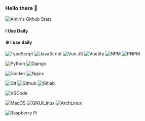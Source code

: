 ### Hello there 👋

![Amin's Github Stats](http://githubstats.aminzabardast.com/)

#### I Use Daily

#### ⚙️ I use daily

![TypeScript](https://img.shields.io/badge/typescript-%233178C6?style=flat-square&logo=typescript&logoColor=white)
![JavaScript](https://img.shields.io/badge/JavaScript-%23F7DF1E?style=flat-square&logo=javascript&logoColor=white)
![Vue.JS](https://img.shields.io/badge/Vue.JS-%234FC08D?style=flat-square&logo=vuedotjs&logoColor=white)
![Vuetify](https://img.shields.io/badge/Vuetify-%231867C0?style=flat-square&logo=vuetify&logoColor=white)
![NPM](https://img.shields.io/badge/npm-%23CB3837?style=flat-square&logo=npm&logoColor=white)
![PNPM](https://img.shields.io/badge/pnpm-%23F69220?style=flat-square&logo=pnpm&logoColor=white)

![Python](https://img.shields.io/badge/python-%233776AB?style=flat-square&logo=python&logoColor=white)
![Django](https://img.shields.io/badge/django-%23092E20?style=flat-square&logo=django&logoColor=white)

![Docker](https://img.shields.io/badge/docker-%232496ED?style=flat-square&logo=docker&logoColor=white)
![Nginx](https://img.shields.io/badge/nginx-%23009639?style=flat-square&logo=nginx&logoColor=white)

![Git](https://img.shields.io/badge/git-%23F05032?style=flat-square&logo=git&logoColor=white)
![Github](https://img.shields.io/badge/github-%23181717?style=flat-square&logo=github&logoColor=white)
![Gitlab](https://img.shields.io/badge/gitlab-%23FC6D26?style=flat-square&logo=gitlab&logoColor=white)

![VSCode](https://img.shields.io/badge/VS%20Code-%23007ACC?style=flat-square&logo=visualstudiocode&logoColor=white)

![MacOS](https://img.shields.io/badge/Mac%20os-%23000?style=flat-square&logo=macos&logoColor=white)
![GNU/Linux](https://img.shields.io/badge/Linux-%23FCC624?style=flat-square&logo=linux&logoColor=white)
![ArchLinux](https://img.shields.io/badge/arch%20linux-%231793D1?style=flat-square&logo=archlinux&logoColor=white)

![Raspberry Pi](https://img.shields.io/badge/raspberry%20pi-%23A22846?style=flat-square&logo=raspberrypi&logoColor=white)


<!--
**aminzabardast/aminzabardast** is a ✨ _special_ ✨ repository because its `README.md` (this file) appears on your GitHub profile.

Here are some ideas to get you started:

- 🔭 I’m currently working on ...
- 🌱 I’m currently learning ...
- 👯 I’m looking to collaborate on ...
- 🤔 I’m looking for help with ...
- 💬 Ask me about ...
- 📫 How to reach me: ...
- 😄 Pronouns: ...
- ⚡ Fun fact: ...
-->
